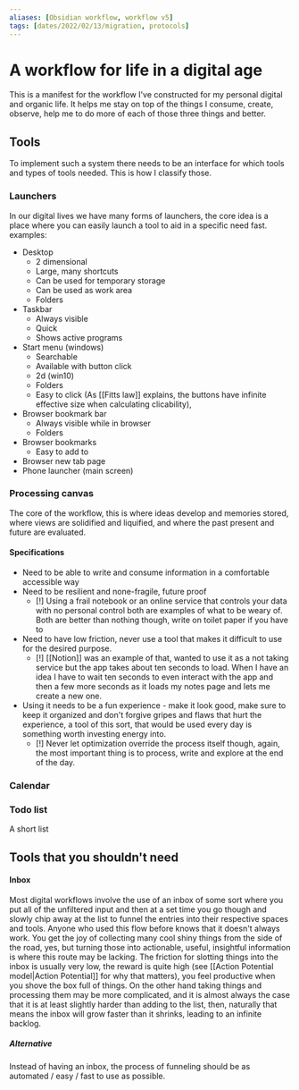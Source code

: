 ```yaml
---
aliases: [Obsidian workflow, workflow v5]
tags: [dates/2022/02/13/migration, protocols]
---
```

# A workflow for life in a digital age
This is a manifest for the workflow I've constructed for my personal digital and organic life. It helps me stay on top of the things I consume, create, observe, help me to do more of each of those three things and better.
## Tools 
To implement such a system there needs to be an interface for which tools and types of tools needed. This is how I classify those.
### Launchers
In our digital lives we have many forms of launchers, the core idea is a place where you can easily launch a tool to aid in a specific need fast. 
examples:
- Desktop
	- 2 dimensional
	-  Large, many shortcuts
	- Can be used for temporary storage
	- Can be used as work area
	- Folders
- Taskbar
	- Always visible
	- Quick
	- Shows active programs
- Start menu (windows)
	- Searchable
	- Available with button click 
	- 2d (win10)
	- Folders
	- Easy to click (As [[Fitts law]] explains, the buttons have infinite effective size when calculating clicability),
- Browser bookmark bar
	- Always visible while in browser
	- Folders
- Browser bookmarks
	- Easy to add to
- Browser new tab page
- Phone launcher (main screen)
### Processing canvas
The core of the workflow, this is where ideas develop and memories stored, where views are solidified and liquified, and where the past present and future are evaluated. 
#### Specifications
- Need to be able to write and consume information in a comfortable accessible way
- Need to be resilient and none-fragile, future proof
	- [!] Using a frail notebook or an online service that controls your data with no personal control both are examples of what to be weary of. Both are better than nothing though, write on toilet paper if you have to
- Need to have low friction, never use a tool that makes it difficult to use for the desired purpose. 
	- [!] [[Notion]] was an example of that, wanted to use it as a not taking service but the app takes about ten seconds to load. When I have an idea I have to wait ten seconds to even interact with the app and then a few more seconds as it loads my notes page and lets me create a new one.
- Using it needs to be a fun experience - make it look good, make sure to keep it organized and don't forgive gripes and flaws that hurt the experience, a tool of this sort, that would be used every day is something worth investing energy into.
	- [!] Never let optimization override the process itself though, again, the most important thing is to process, write and explore at the end of the day. 

### Calendar
### Todo list
A short list
## Tools that you **shouldn't** need
#### Inbox
Most digital workflows involve the use of an inbox of some sort where you put all of the unfiltered input and then at a set time you go though and slowly chip away at the list to funnel the entries into their respective spaces and tools.
Anyone who used this flow before knows that it doesn't always work. You get the joy of collecting many cool shiny things from the side of the road, yes, but turning those into actionable, useful, insightful information is where this route may be lacking. The friction for slotting things into the inbox is usually very low, the reward is quite high (see [[Action Potential model|Action Potential]] for why that matters), you feel productive when you shove the box full of things. 
On the other hand taking things and processing them may be more complicated, and it is almost always the case that it is at least slightly harder than adding to the list, then, naturally that means the inbox will grow faster than it shrinks, leading to an infinite backlog.

##### Alternative
Instead of having an inbox, the process of funneling should be as automated / easy / fast to use as possible.